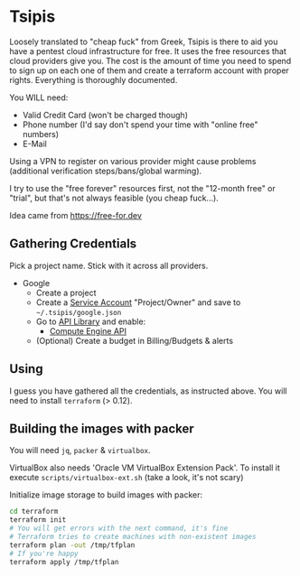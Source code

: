 # Tsipis

Loosely translated to "cheap fuck" from Greek, Tsipis is there to aid you
have a pentest cloud infrastructure for free. It uses the free resources that
cloud providers give you. The cost is the amount of time you need to spend
to sign up on each one of them and create a terraform account with proper
rights. Everything is thoroughly documented.

You WILL need:
 - Valid Credit Card (won't be charged though)
 - Phone number (I'd say don't spend your time with "online free" numbers)
 - E-Mail

Using a VPN to register on various provider might cause problems (additional
verification steps/bans/global warming).

I try to use the "free forever" resources first, not the "12-month free" or
"trial", but that's not always feasible (you cheap fuck...).

Idea came from https://free-for.dev

## Gathering Credentials

Pick a project name. Stick with it across all providers.

- Google
  - Create a project
  - Create a [Service Account](https://console.cloud.google.com/apis/credentials/serviceaccountkey) "Project/Owner" and save to `~/.tsipis/google.json`
  - Go to [API Library](https://console.developers.google.com/apis/dashboard) and enable:
    - [Compute Engine API](https://console.developers.google.com/apis/api/compute.googleapis.com)
  - (Optional) Create a budget in Billing/Budgets & alerts

## Using

I guess you have gathered all the credentials, as instructed above.
You will need to install `terraform` (> 0.12).

## Building the images with packer

You will need `jq`, `packer` & `virtualbox`.

VirtualBox also needs 'Oracle VM VirtualBox Extension Pack'.
To install it execute `scripts/virtualbox-ext.sh` (take a look, it's not scary)

Initialize image storage to build images with packer:

```bash
cd terraform
terraform init
# You will get errors with the next command, it's fine
# Terraform tries to create machines with non-existent images
terraform plan -out /tmp/tfplan
# If you're happy
terraform apply /tmp/tfplan
```
